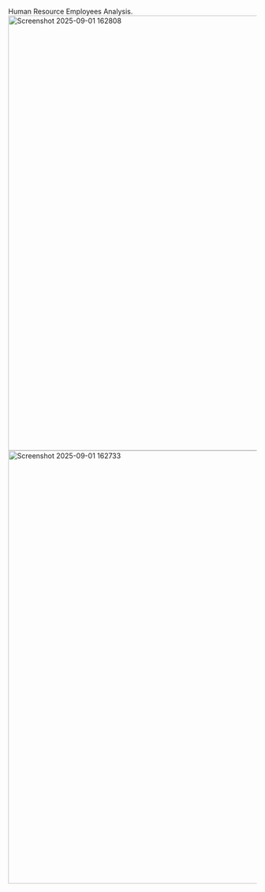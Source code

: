 Human Resource Employees Analysis.
<img width="1434" height="881" alt="Screenshot 2025-09-01 162808" src="https://github.com/user-attachments/assets/e304f7b7-8b38-4f5c-8788-31bd6fc09817" />
<img width="1558" height="877" alt="Screenshot 2025-09-01 162733" src="https://github.com/user-attachments/assets/a38db1d2-2a96-4bf0-95d7-a7c3769af97e" />
